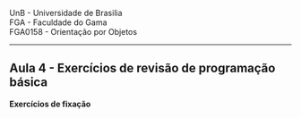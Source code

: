 UnB - Universidade de Brasilia  
FGA - Faculdade do Gama  
FGA0158 - Orientação por Objetos

---

## Aula 4 - Exercícios de revisão de programação básica

**Exercícios de fixação**
